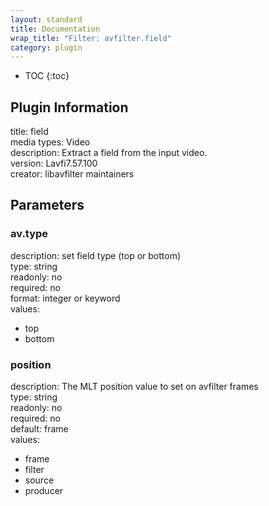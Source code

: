 ```yaml
---
layout: standard
title: Documentation
wrap_title: "Filter: avfilter.field"
category: plugin
---
```

* TOC
{:toc}

## Plugin Information

title: field  
media types:
Video  
description: Extract a field from the input video.  
version: Lavfi7.57.100  
creator: libavfilter maintainers  

## Parameters

### av.type

  
description:
set field type (top or bottom)  
type: string  
readonly: no  
required: no  
format: integer or keyword  
values:  

* top
* bottom

### position

  
description:
The MLT position value to set on avfilter frames  
type: string  
readonly: no  
required: no  
default: frame  
values:  

* frame
* filter
* source
* producer

